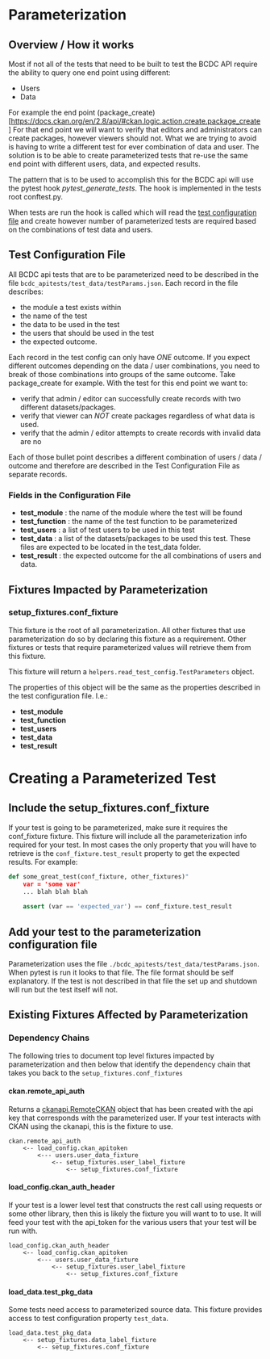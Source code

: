 # Parameterization

## Overview / How it works

Most if not all of the tests that need to be built to test the BCDC API require
the ability to query one end point using different:
  - Users
  - Data
  
For example the end point (package_create)[https://docs.ckan.org/en/2.8/api/#ckan.logic.action.create.package_create]
For that end point we will want to verify that editors and administrators can
create packages, however viewers should not.  What we are trying to avoid is 
having to write a different test for ever combination of data and user.  The 
solution is to be able to create parameterized tests that re-use the same 
end point with different users, data, and expected results.

The pattern that is to be used to accomplish this for the BCDC api will use the
pytest hook *pytest_generate_tests*.  The hook is implemented in the tests root 
conftest.py. 

When tests are run the hook is called which will read the 
[test configuration file](#test-configuration-file) and create however number
of parameterized tests are required based on the combinations of test data and 
users.   
   
## Test Configuration File

All BCDC api tests that are to be parameterized need to be described in the
file `bcdc_apitests/test_data/testParams.json`. Each record in the file 
describes:

* the module a test exists within
* the name of the test 
* the data to be used in the test
* the users that should be used in the test
* the expected outcome.

Each record in the test config can only have *ONE* outcome.  If you expect different
outcomes depending on the data / user combinations, you need to break of those
combinations into groups of the same outcome.  Take package_create for example.
With the test for this end point we want to:
- verify that admin / editor can successfully create records with two different 
  datasets/packages.
- verify that viewer can *NOT* create packages regardless of what data is used.
- verify that the admin / editor attempts to create records with invalid data
  are no
    
Each of those bullet point describes a different combination of users / data / 
outcome and therefore are described in the Test Configuration File as separate 
records.

### Fields in the Configuration File

* **test_module**   : the name of the module where the test will be found
* **test_function** : the name of the test function to be parameterized
* **test_users**    : a list of test users to be used in this test
* **test_data**     : a list of the datasets/packages to be used this test. These files are expected to be located in the test_data folder.
* **test_result**   : the expected outcome for the all combinations of users and data.

## Fixtures Impacted by Parameterization

### setup_fixtures.conf_fixture

This fixture is the root  of all parameterization.  All other fixtures that use
parameterization do so by declaring this fixture as a requirement.  Other fixtures
or tests that require parameterized values will retrieve them from this fixture.

This fixture will return a `helpers.read_test_config.TestParameters` object.

The properties of this object will be the same as the properties described in the 
test configuration file.  I.e.:

* **test_module** 
* **test_function**
* **test_users**
* **test_data**
* **test_result**

# Creating a Parameterized Test

## Include the setup_fixtures.conf_fixture

If your test is going to be parameterized, make sure it requires the conf_fixture 
fixture.  This fixture will include all the parameterization info required for
your test.  In most cases the only property that you will have to retrieve is 
the `conf_fixture.test_result` property to get the expected results. For 
example:

```python
def some_great_test(conf_fixture, other_fixtures)"
    var = 'some var'
    ... blah blah blah
    
    assert (var == 'expected_var') == conf_fixture.test_result
```

## Add your test to the parameterization configuration file

Parameterization uses the file `./bcdc_apitests/test_data/testParams.json`.
When pytest is run it looks to that file. The file format should be 
self explanatory.  If the test is not described in that file the set up and 
shutdown will run but the test itself will not.

## Existing Fixtures Affected by Parameterization

### Dependency Chains

The following tries to document top level fixtures impacted by parameterization
and then below that identify the dependency chain that takes you back to the 
`setup_fixtures.conf_fixtures`

#### ckan.remote_api_auth

Returns a [ckanapi.RemoteCKAN](https://github.com/ckan/ckanapi#remoteckan) object
that has been created with the api key that corresponds with the parameterized
user.  If your test interacts with CKAN using the ckanapi, this is the fixture 
to use.

```
ckan.remote_api_auth
    <-- load_config.ckan_apitoken
        <--- users.user_data_fixture
            <-- setup_fixtures.user_label_fixture
                <-- setup_fixtures.conf_fixture
```

#### load_config.ckan_auth_header

If your test is a lower level test that constructs the rest call using requests
or some other library, then this is likely the fixture you will want to to use.
It will feed your test with the api_token for the various users that your test
will be run with.

```
load_config.ckan_auth_header
    <-- load_config.ckan_apitoken
        <--- users.user_data_fixture
            <-- setup_fixtures.user_label_fixture
                <-- setup_fixtures.conf_fixture

```

#### load_data.test_pkg_data

Some tests need access to parameterized source data.  This fixture provides 
access to test configuration property `test_data`.

```
load_data.test_pkg_data
    <-- setup_fixtures.data_label_fixture
        <-- setup_fixtures.conf_fixture
```


